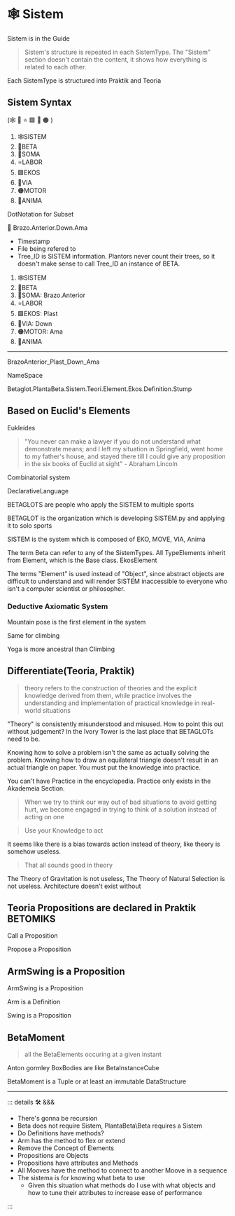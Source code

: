 # 🕸 Sistem

Sistem is in the Guide

> Sistem's structure is repeated in each SistemType. The "Sistem" section doesn't contain the content, it shows how everything is related to each other.

Each SistemType is structured into Praktik and Teoria

## Sistem Syntax

(🕸 💜 ⭐ 🟩 🔻 🟠 )

1. 🕸SISTEM
2. 🔷BETA
3. 💜SOMA
4. ⭐LABOR
5. 🟩EKOS
6. 🔻VIA
7. 🟠MOTOR
8. 💜ANIMA

DotNotation for Subset

🔷 Brazo.Anterior.Down.Ama

- Timestamp
- File being refered to
- Tree_ID is SISTEM information. Plantors never count their trees, so it doesn't make sense to call Tree_ID an instance of BETA.

1. 🕸SISTEM
2. 🔷BETA
3. 💜SOMA: Brazo.Anterior
4. ⭐LABOR
5. 🟩EKOS: Plast
6. 🔻VIA: Down
7. 🟠MOTOR: Ama
8. 💜ANIMA

---

BrazoAnterior_Plast_Down_Ama

NameSpace

Betaglot.PlantaBeta.Sistem.Teori.Element.Ekos.Definition.Stump

## Based on Euclid's Elements

Eukleídes

> "You never can make a lawyer if you do not understand what demonstrate means; and I left my situation in Springfield, went home to my father's house, and stayed there till I could give any proposition in the six books of Euclid at sight" - Abraham Lincoln

Combinatorial system

DeclarativeLanguage

BETAGLOTS are people who apply the SISTEM to multiple sports

BETAGLOT is the organization which is developing SISTEM.py and applying it to solo sports

SISTEM is the system which is composed of EKO, MOVE, VIA, Anima

The term Beta can refer to any of the SistemTypes. All TypeElements inherit from Element, which is the Base class. EkosElement

The terms "Element" is used instead of "Object", since abstract objects are difficult to understand and will render SISTEM inaccessible to everyone who isn't a computer scientist or philosopher.

### Deductive Axiomatic System

Mountain pose is the first element in the system

Same for climbing

Yoga is more ancestral than Climbing

## Differentiate(Teoria, Praktik)

> theory refers to the construction of theories and the explicit knowledge derived from them, while practice involves the understanding and implementation of practical knowledge in real-world situations

"Theory" is consistently misunderstood and misused. How to point this out without judgement? In the Ivory Tower is the last place that BETAGLOTs need to be.  

Knowing how to solve a problem isn't the same as actually solving the problem. Knowing how to draw an equilateral triangle doesn't result in an actual triangle on paper. You must put the knowledge into practice.

You can't have Practice in the encyclopedia. Practice only exists in the Akademeia Section.

> When we try to think our way out of bad situations to avoid getting hurt, we become engaged in trying to think of a solution instead of acting on one

> Use your Knowledge to act

It seems like there is a bias towards action instead of theory, like theory is somehow useless.

> That all sounds good in theory

The Theory of Gravitation is not useless, The Theory of Natural Selection is not useless. Architecture doesn't exist without  

## Teoria Propositions are declared in Praktik BETOMIKS

Call a Proposition

Propose a Proposition

## ArmSwing is a Proposition

ArmSwing is a Proposition

Arm is a Definition

Swing is a Proposition

## BetaMoment

> all the BetaElements occuring at a given instant

Anton gormley BoxBodies are like BetaInstanceCube

BetaMoment is a Tuple or at least an immutable DataStructure

---

<!-- =================================================== -->
<!-- =================================================== -->
<!-- =================================================== -->
<!-- =================================================== -->
<!-- =================================================== -->
::: details 🛠 <dev>&&&</dev>

- There's gonna be recursion
- Beta does not require Sistem, PlantaBeta\Beta requires a Sistem
- Do Definitions have methods?
- Arm has the method to flex or extend
- Remove the Concept of Elements
- Propositions are Objects
- Propositions have attributes and Methods
- All Mooves have the method to connect to another Moove in a sequence
- The sistema is for knowing what beta to use
    - Given this situation what methods do I use with what objects and how to tune their attributes to increase ease of performance

:::
